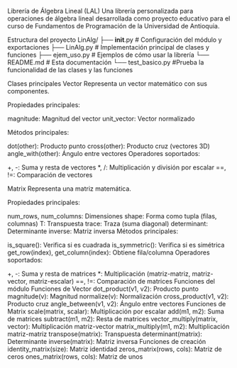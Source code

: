 Librería de Álgebra Lineal (LAL)
Una librería personalizada para operaciones de álgebra lineal desarrollada como proyecto educativo para el curso de Fundamentos de Programación de la Universidad de Antioquia.

Estructura del proyecto
LinAlg/
├── __init__.py         # Configuración del módulo y exportaciones
├── LinAlg.py           # Implementación principal de clases y funciones
├── ejem_uso.py         # Ejemplos de cómo usar la librería
└── README.md           # Esta documentación
└── test_basico.py      #Prueba la funcionalidad de las clases y las funciones  

Clases principales
Vector
Representa un vector matemático con sus componentes.

Propiedades principales:

magnitude: Magnitud del vector
unit_vector: Vector normalizado

Métodos principales:

dot(other): Producto punto
cross(other): Producto cruz (vectores 3D)
angle_with(other): Ángulo entre vectores
Operadores soportados:

+, -: Suma y resta de vectores
*, /: Multiplicación y división por escalar
==, !=: Comparación de vectores

Matrix
Representa una matriz matemática.

Propiedades principales:

num_rows, num_columns: Dimensiones
shape: Forma como tupla (filas, columnas)
T: Transpuesta
trace: Traza (suma diagonal)
determinant: Determinante
inverse: Matriz inversa
Métodos principales:

is_square(): Verifica si es cuadrada
is_symmetric(): Verifica si es simétrica
get_row(index), get_column(index): Obtiene fila/columna
Operadores soportados:

+, -: Suma y resta de matrices
*: Multiplicación (matriz-matriz, matriz-vector, matriz-escalar)
==, !=: Comparación de matrices
Funciones del módulo
Funciones de Vector
dot_product(v1, v2): Producto punto
magnitude(v): Magnitud
normalize(v): Normalización
cross_product(v1, v2): Producto cruz
angle_between(v1, v2): Ángulo entre vectores
Funciones de Matrix
scale(matrix, scalar): Multiplicación por escalar
add(m1, m2): Suma de matrices
subtract(m1, m2): Resta de matrices
vector_multiply(matrix, vector): Multiplicación matriz-vector
matrix_multiply(m1, m2): Multiplicación matriz-matriz
transpose(matrix): Transpuesta
determinant(matrix): Determinante
inverse(matrix): Matriz inversa
Funciones de creación
identity_matrix(size): Matriz identidad
zeros_matrix(rows, cols): Matriz de ceros
ones_matrix(rows, cols): Matriz de unos